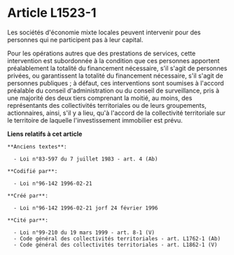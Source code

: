 # Article L1523-1

Les sociétés d'économie mixte locales peuvent intervenir pour des personnes qui ne participent pas à leur capital.

Pour les opérations autres que des prestations de services, cette intervention est subordonnée à la condition que ces
personnes apportent préalablement la totalité du financement nécessaire, s'il s'agit de personnes privées, ou garantissent la
totalité du financement nécessaire, s'il s'agit de personnes publiques ; à défaut, ces interventions sont soumises à l'accord
préalable du conseil d'administration ou du conseil de surveillance, pris à une majorité des deux tiers comprenant la moitié,
au moins, des représentants des collectivités territoriales ou de leurs groupements, actionnaires, ainsi, s'il y a lieu, qu'à
l'accord de la collectivité territoriale sur le territoire de laquelle l'investissement immobilier est prévu.

**Liens relatifs à cet article**

	**Anciens textes**:

	  - Loi n°83-597 du 7 juillet 1983 - art. 4 (Ab)

	**Codifié par**:

	  - Loi n°96-142 1996-02-21

	**Créé par**:

	  - Loi n°96-142 1996-02-21 jorf 24 février 1996

	**Cité par**:

	  - Loi n°99-210 du 19 mars 1999 - art. 8-1 (V)
	  - Code général des collectivités territoriales - art. L1762-1 (Ab)
	  - Code général des collectivités territoriales - art. L1862-1 (V)
